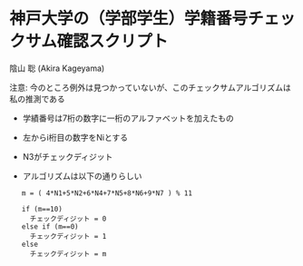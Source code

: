 # 神戸大学の（学部学生）学籍番号チェックサム確認スクリプト

陰山 聡 (Akira Kageyama)

注意: 今のところ例外は見つかっていないが、このチェックサムアルゴリズムは私の推測である

- 学績番号は7桁の数字に一桁のアルファベットを加えたもの

- 左からi桁目の数字をNiとする

- N3がチェックディジット

- アルゴリズムは以下の通りらしい

```
   m = ( 4*N1+5*N2+6*N4+7*N5+8*N6+9*N7 ) % 11

   if (m==10)
     チェックディジット = 0
   else if (m==0)
     チェックディジット = 1
   else
     チェックディジット = m
```            
